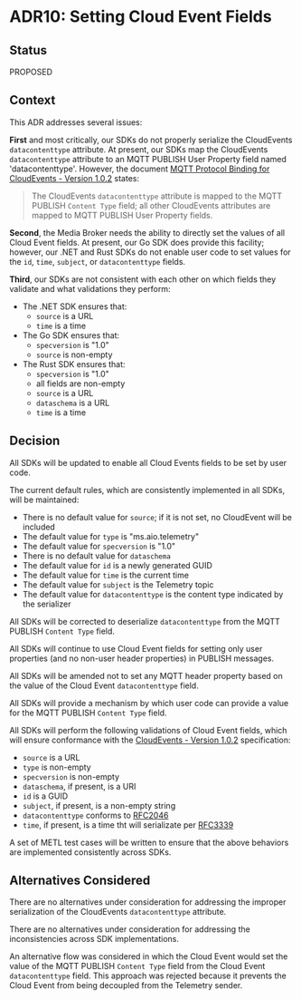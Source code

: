 # ADR10: Setting Cloud Event Fields

## Status

PROPOSED

## Context

This ADR addresses several issues:

**First** and most critically, our SDKs do not properly serialize the CloudEvents `datacontenttype` attribute.
At present, our SDKs map the CloudEvents `datacontenttype` attribute to an MQTT PUBLISH User Property field named 'datacontenttype'.
However, the document [MQTT Protocol Binding for CloudEvents - Version 1.0.2](https://github.com/cloudevents/spec/blob/v1.0.2/cloudevents/bindings/mqtt-protocol-binding.md#314-examples) states:

> The CloudEvents `datacontenttype` attribute is mapped to the MQTT PUBLISH `Content Type` field; all other CloudEvents attributes are mapped to MQTT PUBLISH User Property fields.

**Second**, the Media Broker needs the ability to directly set the values of all Cloud Event fields.
At present, our Go SDK does provide this facility; however, our .NET and Rust SDKs do not enable user code to set values for the `id`, `time`, `subject`, or `datacontenttype` fields.

**Third**, our SDKs are not consistent with each other on which fields they validate and what validations they perform:

* The .NET SDK ensures that:
  * `source` is a URL
  * `time` is a time
* The Go SDK ensures that:
  * `specversion` is "1.0"
  * `source` is non-empty
* The Rust SDK ensures that:
  * `specversion` is "1.0"
  * all fields are non-empty
  * `source` is a URL
  * `dataschema` is a URL
  * `time` is a time

## Decision

All SDKs will be updated to enable all Cloud Events fields to be set by user code.

The current default rules, which are consistently implemented in all SDKs, will be maintained:

* There is no default value for `source`; if it is not set, no CloudEvent will be included
* The default value for `type` is "ms.aio.telemetry"
* The default value for `specversion` is "1.0"
* There is no default value for `dataschema`
* The default value for `id` is a newly generated GUID
* The default value for `time` is the current time
* The default value for `subject` is the Telemetry topic
* The default value for `datacontenttype` is the content type indicated by the serializer

All SDKs will be corrected to deserialize `datacontenttype` from the MQTT PUBLISH `Content Type` field.

All SDKs will continue to use Cloud Event fields for setting only user properties (and no non-user header properties) in PUBLISH messages.

All SDKs will be amended not to set any MQTT header property based on the value of the Cloud Event `datacontenttype` field.

All SDKs will provide a mechanism by which user code can provide a value for the MQTT PUBLISH `Content Type` field.

All SDKs will perform the following validations of Cloud Event fields, which will ensure conformance with the [CloudEvents - Version 1.0.2](https://github.com/cloudevents/spec/blob/v1.0.2/cloudevents/spec.md) specification:

* `source` is a URL
* `type` is non-empty
* `specversion` is non-empty
* `dataschema`, if present, is a URI
* `id` is a GUID
* `subject`, if present, is a non-empty string
* `datacontenttype` conforms to [RFC2046](https://datatracker.ietf.org/doc/html/rfc2046)
* `time`, if present, is a time tht will serializate per [RFC3339](https://datatracker.ietf.org/doc/html/rfc3339)

A set of METL test cases will be written to ensure that the above behaviors are implemented consistently across SDKs.

## Alternatives Considered

There are no alternatives under consideration for addressing the improper serialization of the CloudEvents `datacontenttype` attribute.

There are no alternatives under consideration for addressing the inconsistencies across SDK implementations.

An alternative flow was considered in which the Cloud Event would set the value of the MQTT PUBLISH `Content Type` field from the Cloud Event `datacontenttype` field.
This approach was rejected because it prevents the Cloud Event from being decoupled from the Telemetry sender.
